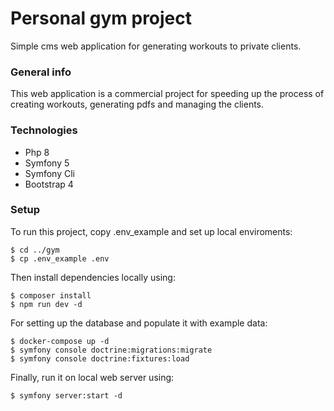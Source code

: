 # Personal gym project

Simple cms web application for generating workouts to private clients.

### General info

This web application is a commercial project for speeding up the process of creating workouts, generating pdfs and managing the clients. 

### Technologies

* Php 8
* Symfony 5
* Symfony Cli
* Bootstrap 4

### Setup

To run this project, copy .env_example and set up local enviroments:
```
$ cd ../gym
$ cp .env_example .env
```

Then install dependencies locally using: 
```
$ composer install 
$ npm run dev -d
```

For setting up the database and populate it with example data:
```
$ docker-compose up -d 
$ symfony console doctrine:migrations:migrate
$ symfony console doctrine:fixtures:load
```

Finally, run it on local web server using:
```
$ symfony server:start -d
```






